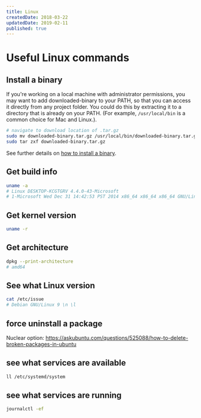 ```yaml
---
title: Linux
createdDate: 2018-03-22
updatedDate: 2019-02-11
published: true
---
```


# Useful Linux commands

## Install a binary

If you're working on a local machine with administrator permissions,
you may want to add downloaded-binary to your PATH, so that you can
access it directly from any project folder. You could do this by
extracting it to a directory that is already on your PATH. (For
example, `/usr/local/bin` is a common choice for Mac and Linux.).

```bash
# navigate to download location of .tar.gz
sudo mv downloaded-binary.tar.gz /usr/local/bin/downloaded-binary.tar.gz
sudo tar zxf downloaded-binary.tar.gz
```

See further details on [how to install a binary].

## Get build info

```bash
uname -a
# Linux DESKTOP-KCGTGRV 4.4.0-43-Microsoft
# 1-Microsoft Wed Dec 31 14:42:53 PST 2014 x86_64 x86_64 x86_64 GNU/Linux
```

## Get kernel version

```bash
uname -r
```

## Get architecture

```bash
dpkg --print-architecture
# amd64
```

## See what Linux version

```bash
cat /etc/issue
# Debian GNU/Linux 9 \n \l
```

## force uninstall a package

Nuclear option:
https://askubuntu.com/questions/525088/how-to-delete-broken-packages-in-ubuntu

## see what services are available

```bash
ll /etc/systemd/system
```

## see what services are running

```bash
journalctl -ef
```

<!-- Links -->

[how to install a binary]:
  https://www.cyberciti.biz/faq/install-tarballs/
